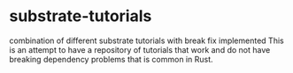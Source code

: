 # substrate-tutorials
combination of different substrate tutorials with break fix implemented
This is an attempt to have a repository of tutorials that work and do not have breaking dependency problems that is common in Rust.
